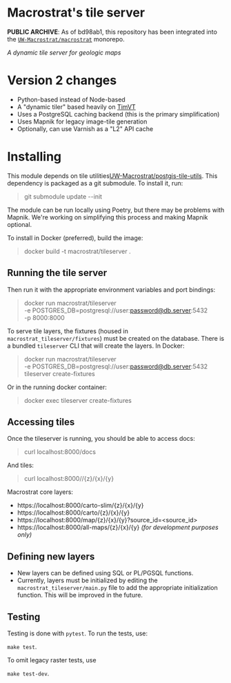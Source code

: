 # Macrostrat's tile server

**PUBLIC ARCHIVE**:
As of bd98ab1, this repository has been integrated into the [`UW-Macrostrat/macrostrat`](https://github.com/UW-Macrostrat/macrostrat) monorepo.

*A dynamic tile server for geologic maps*

# Version 2 changes

- Python-based instead of Node-based
- A "dynamic tiler" based heavily on [TimVT](https://github.com/developmentseed/timvt)
- Uses a PostgreSQL caching backend (this is the primary simplification)
- Uses Mapnik for legacy image-tile generation
- Optionally, can use Varnish as a "L2" API cache

# Installing

This module depends on tile utilities[UW-Macrostrat/postgis-tile-utils](https://github.com/UW-Macrostrat/postgis-tile-utils).
This dependency is packaged as a git submodule. To install it, run:

> git submodule update --init

The module can be run locally using Poetry, but there may be problems with Mapnik.
We're working on simplifying this process and making Mapnik optional.

To install in Docker (preferred), build the image:

> docker build -t macrostrat/tileserver .

## Running the tile server

Then run it with the appropriate environment variables and port bindings:

> docker run macrostrat/tileserver \
>   -e POSTGRES_DB=postgresql://user:password@db.server:5432 \
>   -p 8000:8000

To serve tile layers, the fixtures (housed in `macrostrat_tileserver/fixtures`) must be created on the database.
There is a bundled `tileserver` CLI that will create the layers. In Docker:

> docker run macrostrat/tileserver \
>   -e POSTGRES_DB=postgresql://user:password@db.server:5432 \
>   tileserver create-fixtures

Or in the running docker container:

> docker exec <container-id> tileserver create-fixtures

## Accessing tiles

Once the tileserver is running, you should be able to access docs:

> curl localhost:8000/docs

And tiles:

> curl localhost:8000/<layer-id>/{z}/{x}/{y}

Macrostrat core layers:

- https://localhost:8000/carto-slim/{z}/{x}/{y}
- https://localhost:8000/carto/{z}/{x}/{y}
- https://localhost:8000/map/{z}/{x}/{y}?source_id=<source_id>
- https://localhost:8000/all-maps/{z}/{x}/{y} _(for development purposes only)_


## Defining new layers

- New layers can be defined using SQL or PL/PGSQL functions.
- Currently, layers must be initialized by editing the `macrostrat_tileserver/main.py` file to
  add the appropriate initialization function. This will be improved in the future.

## Testing

Testing is done with `pytest`. To run the tests, use:

```make test```.

To omit legacy raster tests, use

  ```make test-dev```.

